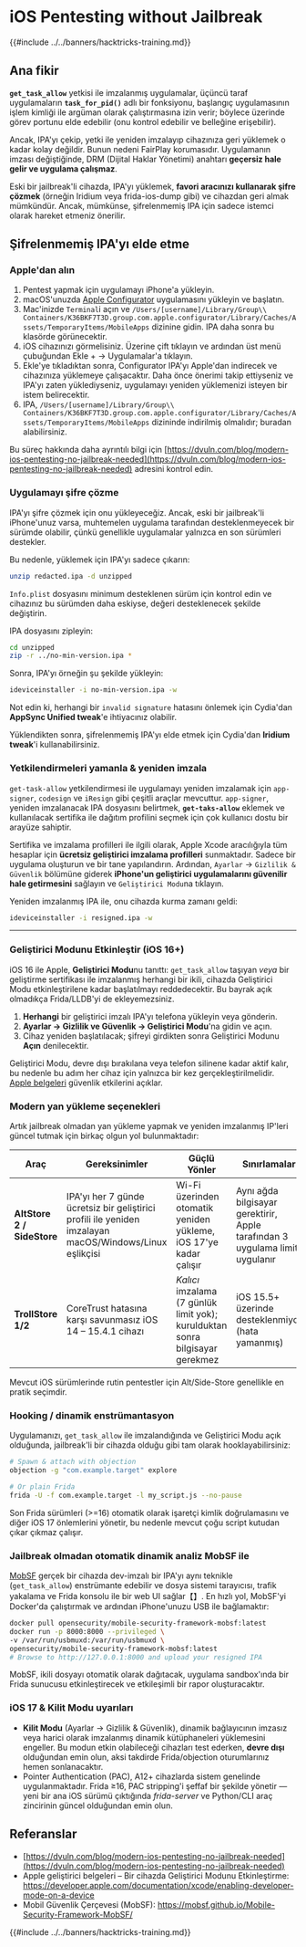 # iOS Pentesting without Jailbreak

{{#include ../../banners/hacktricks-training.md}}

## Ana fikir

**`get_task_allow`** yetkisi ile imzalanmış uygulamalar, üçüncü taraf uygulamaların **`task_for_pid()`** adlı bir fonksiyonu, başlangıç uygulamasının işlem kimliği ile argüman olarak çalıştırmasına izin verir; böylece üzerinde görev portunu elde edebilir (onu kontrol edebilir ve belleğine erişebilir).

Ancak, IPA'yı çekip, yetki ile yeniden imzalayıp cihazınıza geri yüklemek o kadar kolay değildir. Bunun nedeni FairPlay korumasıdır. Uygulamanın imzası değiştiğinde, DRM (Dijital Haklar Yönetimi) anahtarı **geçersiz hale gelir ve uygulama çalışmaz**.

Eski bir jailbreak'li cihazda, IPA'yı yüklemek, **favori aracınızı kullanarak şifre çözmek** (örneğin Iridium veya frida-ios-dump gibi) ve cihazdan geri almak mümkündür. Ancak, mümkünse, şifrelenmemiş IPA için sadece istemci olarak hareket etmeniz önerilir.

## Şifrelenmemiş IPA'yı elde etme

### Apple'dan alın

1. Pentest yapmak için uygulamayı iPhone'a yükleyin.
2. macOS'unuzda [Apple Configurator](https://apps.apple.com/au/app/apple-configurator/id1037126344?mt=12) uygulamasını yükleyin ve başlatın.
3. Mac'inizde `Terminal`i açın ve `/Users/[username]/Library/Group\\ Containers/K36BKF7T3D.group.com.apple.configurator/Library/Caches/Assets/TemporaryItems/MobileApps` dizinine gidin. IPA daha sonra bu klasörde görünecektir.
4. iOS cihazınızı görmelisiniz. Üzerine çift tıklayın ve ardından üst menü çubuğundan Ekle + → Uygulamalar'a tıklayın.
5. Ekle'ye tıkladıktan sonra, Configurator IPA'yı Apple'dan indirecek ve cihazınıza yüklemeye çalışacaktır. Daha önce önerimi takip ettiyseniz ve IPA'yı zaten yüklediyseniz, uygulamayı yeniden yüklemenizi isteyen bir istem belirecektir.
6. IPA, `/Users/[username]/Library/Group\\ Containers/K36BKF7T3D.group.com.apple.configurator/Library/Caches/Assets/TemporaryItems/MobileApps` dizininde indirilmiş olmalıdır; buradan alabilirsiniz.

Bu süreç hakkında daha ayrıntılı bilgi için [https://dvuln.com/blog/modern-ios-pentesting-no-jailbreak-needed](https://dvuln.com/blog/modern-ios-pentesting-no-jailbreak-needed) adresini kontrol edin.

### Uygulamayı şifre çözme

IPA'yı şifre çözmek için onu yükleyeceğiz. Ancak, eski bir jailbreak'li iPhone'unuz varsa, muhtemelen uygulama tarafından desteklenmeyecek bir sürümde olabilir, çünkü genellikle uygulamalar yalnızca en son sürümleri destekler.

Bu nedenle, yüklemek için IPA'yı sadece çıkarın:
```bash
unzip redacted.ipa -d unzipped
```
`Info.plist` dosyasını minimum desteklenen sürüm için kontrol edin ve cihazınız bu sürümden daha eskiyse, değeri desteklenecek şekilde değiştirin.

IPA dosyasını zipleyin:
```bash
cd unzipped
zip -r ../no-min-version.ipa *
```
Sonra, IPA'yı örneğin şu şekilde yükleyin:
```bash
ideviceinstaller -i no-min-version.ipa -w
```
Not edin ki, herhangi bir `invalid signature` hatasını önlemek için Cydia'dan **AppSync Unified tweak**'e ihtiyacınız olabilir.

Yüklendikten sonra, şifrelenmemiş IPA'yı elde etmek için Cydia'dan **Iridium tweak**'i kullanabilirsiniz.


### Yetkilendirmeleri yamanla & yeniden imzala

`get-task-allow` yetkilendirmesi ile uygulamayı yeniden imzalamak için `app-signer`, `codesign` ve `iResign` gibi çeşitli araçlar mevcuttur. `app-signer`, yeniden imzalanacak IPA dosyasını belirtmek, **`get-taks-allow`** eklemek ve kullanılacak sertifika ile dağıtım profilini seçmek için çok kullanıcı dostu bir arayüze sahiptir.

Sertifika ve imzalama profilleri ile ilgili olarak, Apple Xcode aracılığıyla tüm hesaplar için **ücretsiz geliştirici imzalama profilleri** sunmaktadır. Sadece bir uygulama oluşturun ve bir tane yapılandırın. Ardından, `Ayarlar` → `Gizlilik & Güvenlik` bölümüne giderek **iPhone'un geliştirici uygulamalarını güvenilir hale getirmesini** sağlayın ve `Geliştirici Modu`na tıklayın.

Yeniden imzalanmış IPA ile, onu cihazda kurma zamanı geldi:
```bash
ideviceinstaller -i resigned.ipa -w
```
---

### Geliştirici Modunu Etkinleştir (iOS 16+)

iOS 16 ile Apple, **Geliştirici Modu**nu tanıttı: `get_task_allow` taşıyan *veya* bir geliştirme sertifikası ile imzalanmış herhangi bir ikili, cihazda Geliştirici Modu etkinleştirilene kadar başlatılmayı reddedecektir. Bu bayrak açık olmadıkça Frida/LLDB'yi de ekleyemezsiniz.

1. **Herhangi** bir geliştirici imzalı IPA'yı telefona yükleyin veya gönderin.
2. **Ayarlar → Gizlilik ve Güvenlik → Geliştirici Modu**'na gidin ve açın.
3. Cihaz yeniden başlatılacak; şifreyi girdikten sonra Geliştirici Modunu **Açın** denilecektir.

Geliştirici Modu, devre dışı bırakılana veya telefon silinene kadar aktif kalır, bu nedenle bu adım her cihaz için yalnızca bir kez gerçekleştirilmelidir. [Apple belgeleri](https://developer.apple.com/documentation/xcode/enabling-developer-mode-on-a-device) güvenlik etkilerini açıklar.

### Modern yan yükleme seçenekleri

Artık jailbreak olmadan yan yükleme yapmak ve yeniden imzalanmış IP'leri güncel tutmak için birkaç olgun yol bulunmaktadır:

| Araç | Gereksinimler | Güçlü Yönler | Sınırlamalar |
|------|---------------|--------------|--------------|
| **AltStore 2 / SideStore** | IPA'yı her 7 günde ücretsiz bir geliştirici profili ile yeniden imzalayan macOS/Windows/Linux eşlikçisi | Wi-Fi üzerinden otomatik yeniden yükleme, iOS 17'ye kadar çalışır | Aynı ağda bilgisayar gerektirir, Apple tarafından 3 uygulama limiti uygulanır |
| **TrollStore 1/2** | CoreTrust hatasına karşı savunmasız iOS 14 – 15.4.1 cihazı | *Kalıcı* imzalama (7 günlük limit yok); kurulduktan sonra bilgisayar gerekmez | iOS 15.5+ üzerinde desteklenmiyor (hata yamanmış) |

Mevcut iOS sürümlerinde rutin pentestler için Alt/Side-Store genellikle en pratik seçimdir.

### Hooking / dinamik enstrümantasyon

Uygulamanızı, `get_task_allow` ile imzalandığında ve Geliştirici Modu açık olduğunda, jailbreak'li bir cihazda olduğu gibi tam olarak hooklayabilirsiniz:
```bash
# Spawn & attach with objection
objection -g "com.example.target" explore

# Or plain Frida
frida -U -f com.example.target -l my_script.js --no-pause
```
Son Frida sürümleri (>=16) otomatik olarak işaretçi kimlik doğrulamasını ve diğer iOS 17 önlemlerini yönetir, bu nedenle mevcut çoğu script kutudan çıkar çıkmaz çalışır.

### Jailbreak olmadan otomatik dinamik analiz MobSF ile

[MobSF](https://mobsf.github.io/Mobile-Security-Framework-MobSF/) gerçek bir cihazda dev-imzalı bir IPA'yı aynı teknikle (`get_task_allow`) enstrümante edebilir ve dosya sistemi tarayıcısı, trafik yakalama ve Frida konsolu ile bir web UI sağlar【】. En hızlı yol, MobSF'yi Docker'da çalıştırmak ve ardından iPhone'unuzu USB ile bağlamaktır:
```bash
docker pull opensecurity/mobile-security-framework-mobsf:latest
docker run -p 8000:8000 --privileged \
-v /var/run/usbmuxd:/var/run/usbmuxd \
opensecurity/mobile-security-framework-mobsf:latest
# Browse to http://127.0.0.1:8000 and upload your resigned IPA
```
MobSF, ikili dosyayı otomatik olarak dağıtacak, uygulama sandbox'ında bir Frida sunucusu etkinleştirecek ve etkileşimli bir rapor oluşturacaktır.

### iOS 17 & Kilit Modu uyarıları

* **Kilit Modu** (Ayarlar → Gizlilik & Güvenlik), dinamik bağlayıcının imzasız veya harici olarak imzalanmış dinamik kütüphaneleri yüklemesini engeller. Bu modun etkin olabileceği cihazları test ederken, **devre dışı** olduğundan emin olun, aksi takdirde Frida/objection oturumlarınız hemen sonlanacaktır.
* Pointer Authentication (PAC), A12+ cihazlarda sistem genelinde uygulanmaktadır. Frida ≥16, PAC stripping'i şeffaf bir şekilde yönetir — yeni bir ana iOS sürümü çıktığında *frida-server* ve Python/CLI araç zincirinin güncel olduğundan emin olun.

## Referanslar

- [https://dvuln.com/blog/modern-ios-pentesting-no-jailbreak-needed](https://dvuln.com/blog/modern-ios-pentesting-no-jailbreak-needed)
- Apple geliştirici belgeleri – Bir cihazda Geliştirici Modunu Etkinleştirme: <https://developer.apple.com/documentation/xcode/enabling-developer-mode-on-a-device>
- Mobil Güvenlik Çerçevesi (MobSF): <https://mobsf.github.io/Mobile-Security-Framework-MobSF/>

{{#include ../../banners/hacktricks-training.md}}
